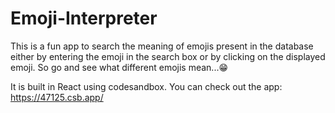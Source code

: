 # Emoji-Interpreter
This is a fun app to search the meaning of emojis present in the database either by entering the emoji in the search box or by clicking on the displayed emoji.
So go and see what different emojis mean...😁

It is built in React using codesandbox.
You can check out the app: https://47125.csb.app/
